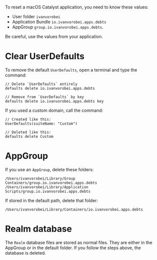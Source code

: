 To reset a macOS Catalyst application, you need to know these values:

- User folder `ivanvorobei`
- Application Bundle `io.ivanvorobei.apps.debts`
- AppGroup `group.io.ivanvorobei.apps.debts`.

Be careful, use the values from your application.

# Clear UserDefaults

To remove the default `UserDefaults`, open a terminal and type the command:

```
// Delete `UserDefaults` entirely 
defaults delete io.ivanvorobei.apps.debts

// Remove from `UserDefaults` by key 
defaults delete io.ivanvorobei.apps.debts key
```

If you used a custom domain, call the command:

```
// Created like this: 
UserDefaults(suiteName: "Custom")

// Deleted like this:
defaults delete Custom
```

# AppGroup

If you use an `AppGroup`, delete these folders:

```
/Users/ivanvorobei/Library/Group Containers/group.io.ivanvorobei.apps.debts
/Users/ivanvorobei/Library/Application Scripts/group.io.ivanvorobei.apps.debts
```

If stored in the default path, delete that folder:

```
/Users/ivanvorobei/Library/Containers/io.ivanvorobei.apps.debts
```

# Realm database

The `Realm` database files are stored as normal files. They are either in the AppGroup or in the default folder. If you follow the steps above, the database is deleted.
